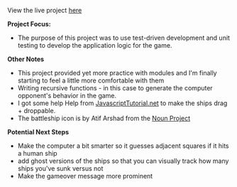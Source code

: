 View the live project [here](https://xewar.github.io/battleship/)

**Project Focus:**

- The purpose of this project was to use test-driven development and unit testing to develop the application logic for the game.

**Other Notes**

- This project provided yet more practice with modules and I'm finally starting to feel a little more comfortable with them
- Writing recursive functions - in this case to generate the computer opponent's behavior in the game.
- I got some help Help from [JavascriptTutorial.net](https://www.javascripttutorial.net/web-apis/javascript-drag-and-drop/) to make the ships drag + droppable.
- The battleship icon is by Atif Arshad from the [Noun Project](NounProject.com)

**Potential Next Steps**

- Make the computer a bit smarter so it guesses adjacent squares if it hits a human ship
- add ghost versions of the ships so that you can visually track how many ships you've sunk versus not
- Make the gameover message more prominent

